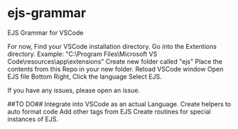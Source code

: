 # ejs-grammar
EJS Grammar for VSCode

For now, Find your VSCode installation directory.
Go into the Extentions directory.
Example: "C:\Program Files\Microsoft VS Code\resources\app\extensions"
Create new folder called "ejs"
Place the contents from this Repo in your new folder.
Reload VSCode window
Open EJS file
Bottom Right, Click the language
Select EJS.

If you have any issues, please open an issue.

##TO DO##
Integrate into VSCode as an actual Language.
Create helpers to auto format code
Add other tags from EJS
Create routines for special instances of EJS.
